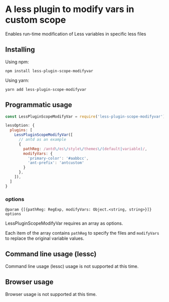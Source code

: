 # A less plugin to modify vars in custom scope

Enables run-time modification of Less variables in specific less files

## Installing 

Using npm: 

```
npm install less-plugin-scope-modifyvar
```
 
Using yarn: 

```
yarn add less-plugin-scope-modifyvar
```

## Programmatic usage

```js
const LessPluginScopeModifyVar = require('less-plugin-scope-modifyvar')

lessOption: {
  plugins: [
    LessPluginScopeModifyVar([
      // antd as an example
      {
        pathReg: /antd\/es\/style\/themes\/(default|variable)/,
        modifyVars: {
          'primary-color': '#aabbcc',
          'ant-prefix': 'antcustom'
        }
      },
    ]),
  ]
}
```

### options
```
@param {[{pathReg: RegExp, modifyVars: Object.<string, string>}]} options
```
LessPluginScopeModifyVar requires an array as options.

Each item of the array contains `pathReg` to specify the files and `modifyVars` to replace the original variable values.


## Command line usage (lessc)

Command line usage (lessc) usage is not supported at this time.

## Browser usage

Browser usage is not supported at this time.
